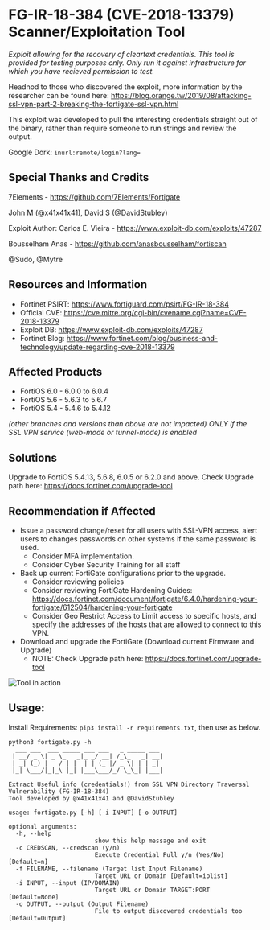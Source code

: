 # FG-IR-18-384 (CVE-2018-13379) Scanner/Exploitation Tool
*Exploit allowing for the recovery of cleartext credentials. This tool is provided for testing purposes only. Only run it against infrastructure for which you have recieved permission to test.*

Headnod to those who discovered the exploit, more information by the researcher can be found here: 
https://blog.orange.tw/2019/08/attacking-ssl-vpn-part-2-breaking-the-fortigate-ssl-vpn.html

This exploit was developed to pull the interesting credentials straight out of the binary, rather than require someone to run strings and review the output.

Google Dork: `inurl:remote/login?lang=`

## Special Thanks and Credits
7Elements - https://github.com/7Elements/Fortigate

John M (@x41x41x41), David S (@DavidStubley)

Exploit Author: Carlos E. Vieira - https://www.exploit-db.com/exploits/47287

Bousselham Anas - https://github.com/anasbousselham/fortiscan

@Sudo, @Mytre

## Resources and Information
-	Fortinet PSIRT: https://www.fortiguard.com/psirt/FG-IR-18-384 
- Official CVE: https://cve.mitre.org/cgi-bin/cvename.cgi?name=CVE-2018-13379 
- Exploit DB: https://www.exploit-db.com/exploits/47287 
- Fortinet Blog: https://www.fortinet.com/blog/business-and-technology/update-regarding-cve-2018-13379 

## Affected Products
-	FortiOS 6.0 - 6.0.0 to 6.0.4
-	FortiOS 5.6 - 5.6.3 to 5.6.7
-	FortiOS 5.4 - 5.4.6 to 5.4.12

*(other branches and versions than above are not impacted)*
*ONLY if the SSL VPN service (web-mode or tunnel-mode) is enabled*


## Solutions
Upgrade to FortiOS 5.4.13, 5.6.8, 6.0.5 or 6.2.0 and above.
Check Upgrade path here: https://docs.fortinet.com/upgrade-tool

## Recommendation if Affected
- Issue a password change/reset for all users with SSL-VPN access, alert users to changes passwords on other systems if the same password is used.
  - Consider MFA implementation.
  - Consider Cyber Security Training for all staff
- Back up current FortiGate configurations prior to the upgrade.
  - Consider reviewing policies
  - Consider reviewing FortiGate Hardening Guides: https://docs.fortinet.com/document/fortigate/6.4.0/hardening-your-fortigate/612504/hardening-your-fortigate 
  - Consider Geo Restrict Access to Limit access to specific hosts, and specify the addresses of the hosts that are allowed to connect to this VPN.
- Download and upgrade the FortiGate (Download current Firmware and Upgrade)
  - NOTE: Check Upgrade path here: https://docs.fortinet.com/upgrade-tool 



![Tool in action](https://i.imgur.com/DpKKzsH.png)

## Usage: 

Install Requirements: `pip3 install -r requirements.txt`, then use as below.
```
python3 fortigate.py -h
  ___ ___  ___ _____ ___ ___   _ _____ ___
 | __/ _ \| _ \_   _|_ _/ __| /_\_   _| __|
 | _| (_) |   / | |  | | (_ |/ _ \| | | _|
 |_| \___/|_|_\ |_| |___\___/_/ \_\_| |___|

Extract Useful info (credentials!) from SSL VPN Directory Traversal Vulnerability (FG-IR-18-384)
Tool developed by @x41x41x41 and @DavidStubley

usage: fortigate.py [-h] [-i INPUT] [-o OUTPUT]

optional arguments:
  -h, --help            
                        show this help message and exit
  -c CREDSCAN, --credscan (y/n)
                        Execute Credential Pull y/n (Yes/No) [Default=n]
  -f FILENAME, --filename (Target list Input Filename) 
                        Target URL or Domain [Default=iplist]
  -i INPUT, --input (IP/DOMAIN)
                        Target URL or Domain TARGET:PORT [Default=None]
  -o OUTPUT, --output (Output Filename)
                        File to output discovered credentials too [Default=Output]
```
